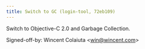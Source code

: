 ```yaml
---
title: Switch to GC (login-tool, 72eb109)
---
```


Switch to Objective-C 2.0 and Garbage Collection.

Signed-off-by: Wincent Colaiuta &lt;win@wincent.com&gt;
